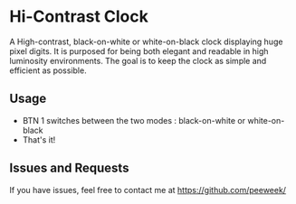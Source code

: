 # Hi-Contrast Clock

A High-contrast, black-on-white or white-on-black clock displaying huge pixel digits. It is purposed for being both elegant and readable in high luminosity environments. The goal is to keep the clock as simple and efficient as possible.

## Usage

* BTN 1 switches between the two modes : black-on-white or white-on-black
* That's it!

## Issues and Requests

If you have issues, feel free to contact me at https://github.com/peeweek/

